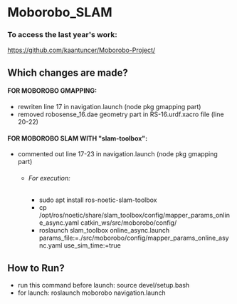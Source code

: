 # Moborobo_SLAM

### To access the last year's work: 
https://github.com/kaantuncer/Moborobo-Project/

## Which changes are made?

#### FOR MOBOROBO GMAPPING:

* rewriten line 17 in navigation.launch (node pkg gmapping part)
* removed robosense_16.dae geometry part in RS-16.urdf.xacro file (line 20-22)

#### FOR MOBOROBO SLAM WITH "slam-toolbox":

* commented out line 17-23 in navigation.launch (node pkg gmapping part)

  * ###### For execution:
    * sudo apt install ros-noetic-slam-toolbox
    * cp /opt/ros/noetic/share/slam_toolbox/config/mapper_params_online_async.yaml catkin_ws/src/moborobo/config/
    * roslaunch slam_toolbox online_async.launch params_file:=./src/moborobo/config/mapper_params_online_async.yaml use_sim_time:=true

## How to Run?
* run this command before launch: source devel/setup.bash
* for launch: roslaunch moborobo navigation.launch
